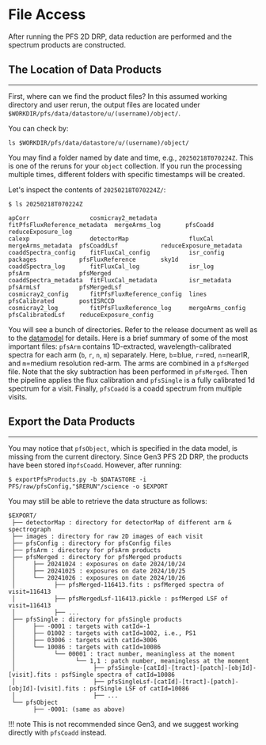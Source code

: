 # File Access

After running the PFS 2D DRP, data reduction are performed and the spectrum products are constructed.

## The Location of Data Products

---

First, where can we find the product files? 
In this assumed working directory and user rerun, the output files are located under `$WORKDIR/pfs/data/datastore/u/(username)/object/`. 

You can check by:

```
ls $WORKDIR/pfs/data/datastore/u/(username)/object/
```

You may find a folder named by date and time, e.g., `20250218T070224Z`. This is one of the reruns for your `object` collection. 
If you run the processing multiple times, different folders with specific timestamps will be created.

Let's inspect the contents of  `20250218T070224Z/`:

```
$ ls 20250218T070224Z

apCorr                 cosmicray2_metadata         fitPfsFluxReference_metadata  mergeArms_log       pfsCoadd               reduceExposure_log
calexp                 detectorMap                 fluxCal                       mergeArms_metadata  pfsCoaddLsf            reduceExposure_metadata
coaddSpectra_config    fitFluxCal_config           isr_config                    packages            pfsFluxReference       sky1d
coaddSpectra_log       fitFluxCal_log              isr_log                       pfsArm              pfsMerged
coaddSpectra_metadata  fitFluxCal_metadata         isr_metadata                  pfsArmLsf           pfsMergedLsf
cosmicray2_config      fitPfsFluxReference_config  lines                         pfsCalibrated       postISRCCD
cosmicray2_log         fitPfsFluxReference_log     mergeArms_config              pfsCalibratedLsf    reduceExposure_config
```

You will see a bunch of directories. Refer to the release document as well as to the [datamodel](https://github.com/Subaru-PFS/datamodel/blob/master/datamodel.txt) for details.
Here is a brief summary of some of the most important files: `pfsArm` contains 1D-extracted, wavelength-calibrated spectra for each arm (`b`, `r`, `n`, `m`) separately. Here, `b`=blue, `r`=red, `n`=nearIR, and `m`=medium resolution red-arm. The arms are combined in a `pfsMerged` file. Note that the sky subtraction has been performed in `pfsMerged`. Then the pipeline applies the flux calibration and `pfsSingle` is a fully calibrated 1d spectrum for a visit. Finally, `pfsCoadd` is a coadd spectrum from multiple visits.

## Export the Data Products

---

You may notice that `pfsObject`, which is specified in the data model, is missing from the current directory. 
Since Gen3 PFS 2D DRP, the products have been stored in`pfsCoadd`. However, after running:

```
$ exportPfsProducts.py -b $DATASTORE -i PFS/raw/pfsConfig,"$RERUN"/science -o $EXPORT
```

You may still be able to retrieve the data structure as follows:

```
$EXPORT/
 ├── detectorMap : directory for detectorMap of different arm & spectrograph
 ├── images : directory for raw 2D images of each visit
 ├── pfsConfig : directory for pfsConfig files
 ├── pfsArm : directory for pfsArm products
 ├── pfsMerged : directory for pfsMerged products
 │     ├── 20241024 : exposures on date 2024/10/24
 │     ├── 20241025 : exposures on date 2024/10/25
 │     └── 20241026 : exposures on date 2024/10/26
 │           ├── pfsMerged-116413.fits : psfMerged spectra of visit=116413
 │           ├── pfsMergedLsf-116413.pickle : psfMerged LSF of visit=116413
 │           ├── ...
 ├── pfsSingle : directory for pfsSingle products
 │     ├── -0001 : targets with catId=-1
 │     ├── 01002 : targets with catId=1002, i.e., PS1
 │     ├── 03006 : targets with catId=3006
 │     └── 10086 : targets with catId=10086
 │           └── 00001 : tract number, meaningless at the moment
 │                 └── 1,1 : patch number, meaningless at the moment
 │                      ├── pfsSingle-[catId]-[tract]-[patch]-[objId]-[visit].fits : psfSingle spectra of catId=10086
 │                      ├── pfsSingleLsf-[catId]-[tract]-[patch]-[objId]-[visit].fits : psfSingle LSF of catId=10086
 │                      ├── ... 
 └── pfsObject
       ├── -0001: (same as above)
```

!!! note
      This is not recommended since Gen3, and we suggest working directly with `pfsCoadd` instead.


